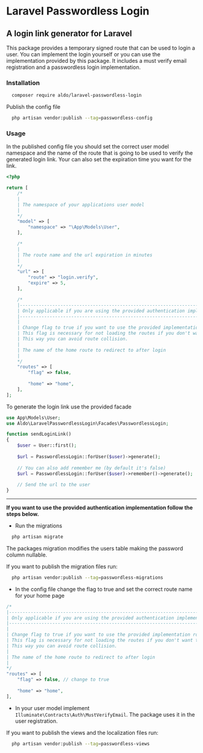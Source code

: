 # Laravel Passwordless Login

## A login link generator for Laravel

This package provides a temporary signed route that can be used to login a user. You can implement the login yourself or
you can use the implementation provided by this package. It includes a must verify email registration and a passwordless 
login implementation. 

### Installation

```bash
  composer require aldo/laravel-passwordless-login
```
Publish the config file

```bash
  php artisan vendor:publish --tag=passwordless-config
```

### Usage

In the published config file you should set the correct user model namespace and the name of the route that is going to 
be used to verify the generated login link. Your can also set the expiration time you want for the link.

```php
<?php

return [
    /*
    |
    | The namespace of your applications user model
    |
    */
    "model" => [
        "namespace" => "\App\Models\User",
    ],

    /*
    |
    | The route name and the url expiration in minutes
    |
    */
    "url" => [
        "route" => "login.verify",
        "expire" => 5,
    ],

    /*
    |--------------------------------------------------------------------------------
    | Only applicable if you are using the provided authentication implementation
    |--------------------------------------------------------------------------------
    |
    | Change flag to true if you want to use the provided implementation routes. 
    | This flag is necessary for not loading the routes if you don't want to use the default implementation.
    | This way you can avoid route collision.
    | 
    | The name of the home route to redirect to after login
    |
    */
    "routes" => [
        "flag" => false,
        
        "home" => "home",
    ],
];
```
To generate the login link use the provided facade

```php
use App\Models\User;
use Aldo\LaravelPasswordlessLogin\Facades\PasswordlessLogin;

function sendLoginLink()
{
    $user = User::first();
    
    $url = PasswordlessLogin::forUser($user)->generate();
    
    // You can also add remember me (by default it's false)
    $url = PasswordlessLogin::forUser($user)->remember()->generate();    
    
    // Send the url to the user
}
```
---

**If you want to use the provided authentication implementation follow the steps below.**

- Run the migrations

```bash
  php artisan migrate
```
The packages migration modifies the users table making the password column nullable.

If you want to publish the migration files run:

```bash
  php artisan vendor:publish --tag=passwordless-migrations
````

- In the config file change the flag to true and set the correct route name for your home page

```php
/*
|--------------------------------------------------------------------------------
| Only applicable if you are using the provided authentication implementation
|--------------------------------------------------------------------------------
|
| Change flag to true if you want to use the provided implementation routes. 
| This flag is necessary for not loading the routes if you don't want to use the default implementation.
| This way you can avoid route collision.
| 
| The name of the home route to redirect to after login
|
*/
"routes" => [
    "flag" => false, // change to true
    
    "home" => "home",
],
```

- In your user model implement `Illuminate\Contracts\Auth\MustVerifyEmail`. The package uses it in the user registration.

If you want to publish the views and the localization files run:

```bash
  php artisan vendor:publish --tag=passwordless-views
```
